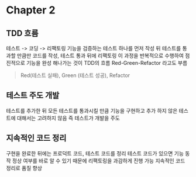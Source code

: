 # Chapter 2
## TDD 흐름
테스트 -> 코딩 -> 리팩토링
기능을 검증하는 테스트 하나를 먼저 작성 뒤 테스트를 통과할 만큼만 코드를 작성, 테스트 통과 뒤에 리팩토링
이 과정을 반복적으로 수행하여 점진적으로 기능을 완성 해나가는 것이 TDD의 흐름
Red-Green-Refactor 라고도 부름

> Red(테스트 실패), Green (테스트 성공), Refactor

## 테스트 주도 개발
테스트를 추가한 뒤 모든 테스트를 통과시킬 만큼 기능을 구현하고 추가 하지 않은 테스트에 대해서는 고려하지 않음
즉 테스트가 개발을 주도

## 지속적인 코드 정리
구현을 완료한 뒤에는 프로덕트 코드, 테스트 코드를 정리
테스트 코드가 있으면 기능 동작 정상 여부를 바로 알 수 있기 때문에 리팩토링을 과감하게 진행 가능
지속적인 코드 정리로 품질 향상